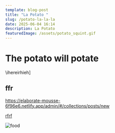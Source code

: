```yaml
---
template: blog-post
title: "La Potato "
slug: /potato-la-la-la
date: 2025-06-04 16:14
description: La Potato
featuredImage: /assets/potato_squint.gif
---
```

# T﻿he potato will potate

\﻿ihereirhieh]

## f﻿fr

<https://elaborate-mousse-6f96e6.netlify.app/admin/#/collections/posts/new>

[r﻿frf](https://elaborate-mousse-6f96e6.netlify.app/admin/#/collections/posts/new)



![food](/assets/charles-deluvio-d-vdqmtfaau-unsplash.jpg "FOOD")